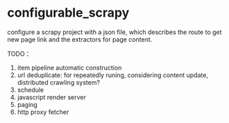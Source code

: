 # configurable_scrapy
configure a scrapy project with a json file, which describes the route to get new page link and the extractors for page content.

TODO：
1. item pipeline automatic construction
2. url deduplicate: for repeatedly runing, considering content update, distributed crawling system?
3. schedule
4. javascript render server
5. paging
6. http proxy fetcher